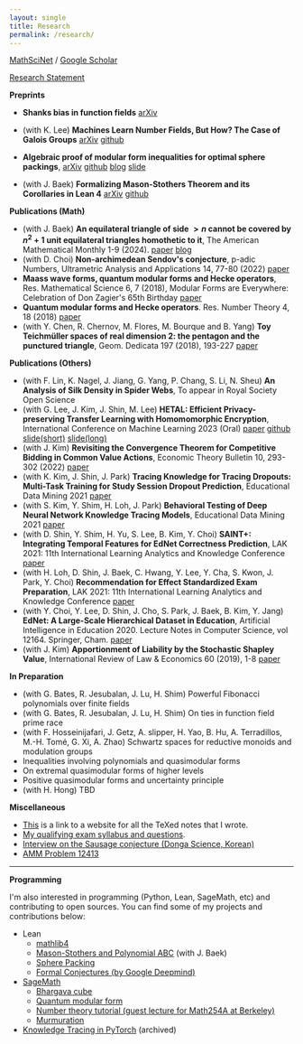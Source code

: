 ```yaml
---
layout: single
title: Research
permalink: /research/
---
```


[MathSciNet](https://mathscinet.ams.org/mathscinet/search/author.html?mrauthid=1266901)
/ [Google Scholar](https://scholar.google.com/citations?user=jdFDv6IAAAAJ&hl=en)

[Research Statement](assets/rs/RS.pdf)

**Preprints**


- **Shanks bias in function fields** [arXiv](https://arxiv.org/abs/2509.16142)

- (with K. Lee) **Machines Learn Number Fields, But How? The Case of Galois Groups** [arXiv](https://arxiv.org/abs/2508.06670) [github](https://github.com/seewoo5/ML-NF)

- **Algebraic proof of modular form inequalities for optimal sphere packings**, [arXiv](https://arxiv.org/abs/2406.14659) [github](https://github.com/seewoo5/posqmf) [blog](https://seewoo5.github.io/jekyll/update/2024/06/23/modular-form-ineq.html) [slide](https://seewoo5.github.io/assets/presentations/spherepacking.pdf)

- (with J. Baek) **Formalizing Mason-Stothers Theorem and its Corollaries in Lean 4** [arXiv](https://arxiv.org/abs/2408.15180) [github](https://github.com/seewoo5/lean-poly-abc)

**Publications (Math)**
- (with J. Baek) **An equilateral triangle of side $>n$ cannot be covered by $n^2 + 1$ unit equilateral triangles homothetic to it**, The American Mathematical Monthly 1-9 (2024). [paper](https://www.tandfonline.com/doi/full/10.1080/00029890.2024.2416882) [blog](https://seewoo5.github.io/jekyll/update/2023/12/12/conway-soifer.html)
- (with D. Choi) **Non-archimedean Sendov's conjecture**, p-adic Numbers, Ultrametric Analysis and Applications 14, 77-80 (2022) [paper](https://link.springer.com/article/10.1134/S2070046622010058)
- **Maass wave forms, quantum modular forms and Hecke operators**, Res. Mathematical Science 6, 7 (2018), Modular Forms are Everywhere: Celebration of Don Zagier's 65th Birthday [paper](https://link.springer.com/article/10.1007/s40687-018-0170-0)
- **Quantum modular forms and Hecke operators**. Res. Number Theory 4, 18 (2018) [paper](https://link.springer.com/article/10.1007/s40993-018-0114-1)
- (with Y. Chen, R. Chernov, M. Flores, M. Bourque and B. Yang) **Toy Teichmüller spaces of real dimension 2: the pentagon and the punctured triangle**, Geom. Dedicata 197 (2018), 193-227 [paper](https://link.springer.com/article/10.1007/s10711-018-0325-6)

**Publications (Others)**
- (with F. Lin, K. Nagel, J. Jiang, G. Yang, P. Chang, S. Li, N. Sheu) **An Analysis of Silk Density in Spider Webs**, To appear in Royal Society Open Science
- (with G. Lee, J. Kim, J. Shin, M. Lee) **HETAL: Efficient Privacy-preserving Transfer Learning with Homomomorphic Encryption**, International Conference on Machine Learning 2023 (Oral) [paper](https://proceedings.mlr.press/v202/lee23m.html) [github](https://github.com/CryptoLabInc/HETAL) [slide(short)](https://seewoo5.github.io/assets/presentations/hetal-icml.pdf) [slide(long)](https://seewoo5.github.io/assets/presentations/hetal-kias.pdf)
- (with J. Kim) **Revisiting the Convergence Theorem for Competitive Bidding in Common Value Actions**, Economic Theory Bulletin 10, 293-302 (2022) [paper](https://link.springer.com/article/10.1007/s40505-022-00234-2)
- (with K. Kim, J. Shin, J. Park) **Tracing Knowledge for Tracing Dropouts: Multi-Task Training for Study Session Dropout Prediction**, Educational Data Mining 2021 [paper](https://educationaldatamining.org/EDM2021/virtual/static/pdf/EDM21_paper_174.pdf)
- (with S. Kim, Y. Shim, H. Loh, J. Park) **Behavioral Testing of Deep Neural Network Knowledge Tracing Models**, Educational Data Mining 2021 [paper](https://eric.ed.gov/?id=ED615512)
- (with D. Shin, Y. Shim, H. Yu, S. Lee, B. Kim, Y. Choi) **SAINT+: Integrating Temporal Features for EdNet Correctness Prediction**, LAK 2021: 11th International Learning Analytics and Knowledge Conference [paper](https://dl.acm.org/doi/10.1145/3448139.3448188)
- (with H. Loh, D. Shin, J. Baek, C. Hwang, Y. Lee, Y. Cha, S. Kwon, J. Park, Y. Choi) **Recommendation for Effect Standardized Exam Preparation**, LAK 2021: 11th International Learning Analytics and Knowledge Conference [paper](https://dl.acm.org/doi/abs/10.1145/3448139.3448177)
- (with Y. Choi, Y. Lee, D. Shin, J. Cho, S. Park, J. Baek, B. Kim, Y. Jang) **EdNet: A Large-Scale Hierarchical Dataset in Education**, Artificial Intelligence in Education 2020. Lecture Notes in Computer Science, vol 12164. Springer, Cham. [paper](https://link.springer.com/chapter/10.1007/978-3-030-52240-7_13#citeas)
- (with J. Kim) **Apportionment of Liability by the Stochastic Shapley Value**, International Review of Law & Economics 60 (2019), 1-8 [paper](https://www.sciencedirect.com/science/article/abs/pii/S014481881930153X)

**In Preparation**

- (with G. Bates, R. Jesubalan, J. Lu, H. Shim) Powerful Fibonacci polynomials over finite fields
- (with G. Bates, R. Jesubalan, J. Lu, H. Shim) On ties in function field prime race 
- (with F. Hosseinijafari, J. Getz, A. slipper, H. Yao, B. Hu, A. Terradillos, M.-H. Tomé, G. Xi, A. Zhao) Schwartz spaces for reductive monoids and modulation groups
- Inequalities involving polynomials and quasimodular forms
- On extremal quasimodular forms of higher levels 
- Positive quasimodular forms and uncertainty principle
- (with H. Hong) TBD

**Miscellaneous**

- [This](https://seewoo5.github.io/math-notes/) is a link to a website for all the TeXed notes that I wrote.
- [My qualifying exam syllabus and questions](assets/Qual_report.pdf).
- [Interview on the Sausage conjecture (Donga Science, Korean)](https://www.dongascience.com/news.php?idx=63722&fbclid=IwY2xjawGLW-ZleHRuA2FlbQIxMAABHRKQTGEnw5B4CvlzO09WRbMxC5MmGSjX7_0-6LdAp4gh-VDzY6gFipqWEw_aem_HoXwlscfyuoDYEDEDHrjxA)
- [AMM Problem 12413](https://dx.doi.org/10.1080/00029890.2023.2231825)

---

**Programming**

I'm also interested in programming (Python, Lean, SageMath, etc) and contributing to open sources. You can find some of my projects and contributions below:

- Lean
    - [mathlib4](https://github.com/leanprover-community/mathlib4/issues?q=author%3Aseewoo5)
    - [Mason-Stothers and Polynomial ABC](https://github.com/seewoo5/lean-poly-abc) (with J. Baek)
    - [Sphere Packing](https://github.com/thefundamentaltheor3m/Sphere-Packing-Lean)
    - [Formal Conjectures (by Google Deepmind)](https://github.com/google-deepmind/formal-conjectures/issues?q=author%3Aseewoo5)
- [SageMath](https://github.com/sagemath/sage/issues?q=author%3Aseewoo5)
    - [Bhargava cube](https://github.com/seewoo5/sage-bhargava-cube)
    - [Quantum modular form](https://github.com/seewoo5/sage-quantum-modform)
    - [Number theory tutorial (guest lecture for Math254A at Berkeley)](https://gist.github.com/seewoo5/400dbb69b8a4a7831ea6f035d35ad08d)
    - [Murmuration](https://github.com/seewoo5/murmuration)
- [Knowledge Tracing in PyTorch](https://github.com/seewoo5/KT) (archived)